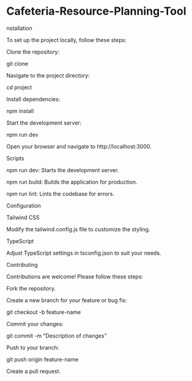 # Cafeteria-Resource-Planning-Tool
nstallation

To set up the project locally, follow these steps:

Clone the repository:

git clone <repository-url>

Navigate to the project directory:

cd project

Install dependencies:

npm install

Start the development server:

npm run dev

Open your browser and navigate to http://localhost:3000.

Scripts

npm run dev: Starts the development server.

npm run build: Builds the application for production.

npm run lint: Lints the codebase for errors.

Configuration

Tailwind CSS

Modify the tailwind.config.js file to customize the styling.

TypeScript

Adjust TypeScript settings in tsconfig.json to suit your needs.

Contributing

Contributions are welcome! Please follow these steps:

Fork the repository.

Create a new branch for your feature or bug fix:

git checkout -b feature-name

Commit your changes:

git commit -m "Description of changes"

Push to your branch:

git push origin feature-name

Create a pull request.
